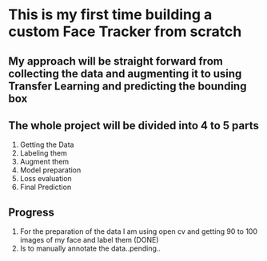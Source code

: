 # This is my first time building a custom Face Tracker from scratch

## My approach will be straight forward from collecting the data and augmenting it to using Transfer Learning and predicting the bounding box

## The whole project will be divided into 4 to 5 parts
1. Getting the Data
2. Labeling them
3. Augment them
4. Model preparation
5. Loss evaluation
6. Final Prediction

## Progress
1. For the preparation of the data I am using open cv and getting 90 to 100 images of my face and label them (DONE)
2. Is to manually annotate the data..pending..
